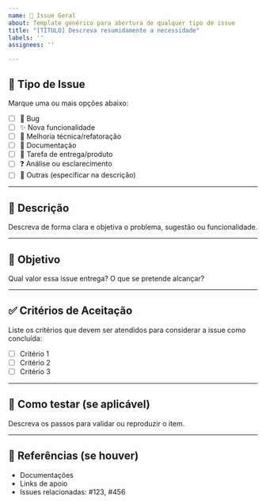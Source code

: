 ```yaml
---
name: 📌 Issue Geral
about: Template genérico para abertura de qualquer tipo de issue
title: "[TÍTULO] Descreva resumidamente a necessidade"
labels: ''
assignees: ''

---
```


## 🧾 Tipo de Issue

Marque uma ou mais opções abaixo:

- [ ] 🐞 Bug
- [ ] ✨ Nova funcionalidade
- [ ] 🔧 Melhoria técnica/refatoração
- [ ] 📝 Documentação
- [ ] 🚀 Tarefa de entrega/produto
- [ ] ❓ Análise ou esclarecimento
- [ ] 🔄 Outras (especificar na descrição)

---

## 📝 Descrição

Descreva de forma clara e objetiva o problema, sugestão ou funcionalidade.

---

## 🎯 Objetivo

Qual valor essa issue entrega? O que se pretende alcançar?

---

## ✅ Critérios de Aceitação

Liste os critérios que devem ser atendidos para considerar a issue como concluída:

- [ ] Critério 1
- [ ] Critério 2
- [ ] Critério 3

---

## 🧪 Como testar (se aplicável)

Descreva os passos para validar ou reproduzir o item.

---

## 🔗 Referências (se houver)

- Documentações
- Links de apoio
- Issues relacionadas: #123, #456
